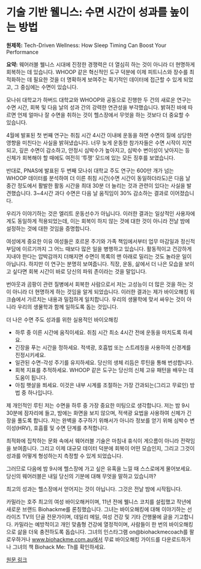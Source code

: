 # 기술 기반 웰니스: 수면 시간이 성과를 높이는 방법

**원제목:** Tech-Driven Wellness: How Sleep Timing Can Boost Your Performance

**요약:** 웨어러블 웰니스 시대에 진정한 경쟁력은 더 열심히 하는 것이 아니라 더 현명하게 회복하는 데 있습니다. WHOOP 같은 혁신적인 도구 덕분에 이제 피트니스와 장수를 최적화하는 데 필요한 것을 더 명확하게 보여주는 획기적인 데이터에 접근할 수 있게 되었고, 그 중심에는 수면이 있습니다.

모나쉬 대학교가 하버드 대학교와 WHOOP와 공동으로 진행한 두 건의 새로운 연구는 수면 시간, 회복 및 다음 날의 성과 간의 강력한 연관성을 부각했습니다. 밝혀진 바에 따르면 언제 얼마나 잘 수면을 취하는 것이 헬스장에서 무엇을 하는 것보다 더 중요할 수 있습니다.

4월에 발표된 첫 번째 연구는 취침 시간 4시간 이내에 운동을 하면 수면의 질에 상당한 영향을 미친다는 사실을 밝혀냈습니다. 너무 늦게 운동한 참가자들은 수면 시작이 지연되고, 깊은 수면이 감소하고, 안정시 심박수가 높아지고, 심박수 변이성이 낮아지는 등 신체가 회복해야 할 때에도 여전히 ‘투쟁’ 모드에 있는 모든 징후를 보였습니다.

반대로, PNAS에 발표된 두 번째 모나쉬 대학교 주도 연구는 600만 개가 넘는 WHOOP 데이터를 분석하여 더 이른 취침 시간(수면 시간이 동일하더라도)은 다음 날 중간 정도에서 활발한 활동 시간을 최대 30분 더 늘리는 것과 관련이 있다는 사실을 발견했습니다. 3~4시간 과다 수면은 다음 날 움직임이 30% 감소하는 결과로 이어졌습니다.

우리가 이야기하는 것은 엘리트 운동선수가 아닙니다. 이러한 결과는 일상적인 사용자에게도 동일하게 적용되었는데, 이는 회복이 하지 않는 것에 대한 것이 아니라 전날 밤에 설정하는 것에 대한 것임을 증명합니다.

여성에게 중요한 이유
여성들은 호르몬 주기와 가족 책임에서부터 업무 마감일과 정신적 부담에 이르기까지 그 어느 때보다 많은 일을 병행하고 있습니다. 활동적이고 건강하게 지내야 한다는 압박감까지 더해지면 수면이 목록의 맨 아래로 밀리는 것도 놀라운 일이 아닙니다. 하지만 이 연구는 분명히 보여줍니다. 직장, 운동, 삶에서 더 나은 모습을 보이고 싶다면 회복 시간이 바로 당신의 파워 존이라는 것을 말입니다.

번아웃과 곰팡이 관련 질병에서 회복한 사람으로서 저는 고성능이 더 많은 것을 하는 것이 아니라 더 현명하게 하는 것임을 알게 되었습니다. 이러한 결과는 제가 바이오해킹 워크숍에서 가르치는 내용과 밀접하게 일치합니다. 우리의 생물학에 맞서 싸우는 것이 아니라 우리의 생물학과 함께 일하도록 돕는 것입니다.

더 나은 수면 주도 성과를 위한 실용적인 바이오해킹
- 하루 중 이른 시간에 움직이세요. 취침 시간 최소 4시간 전에 운동을 마치도록 하세요.
- 긴장을 푸는 시간을 정하세요. 적색광, 호흡법 또는 스트레칭을 사용하여 신경계를 진정시키세요.
- 일관된 수면-각성 주기를 유지하세요. 당신의 생체 리듬은 루틴을 통해 번성합니다.
- 회복 지표를 추적하세요. WHOOP 같은 도구는 당신의 신체 고유 패턴을 배우는 데 도움이 됩니다.
- 아침 햇살을 쬐세요. 이것은 내부 시계를 조절하는 가장 간과되는(그리고 무료인) 방법 중 하나입니다.

제 개인적인 루틴
저는 수면을 하루 중 가장 중요한 미팅으로 생각합니다. 저는 밤 9시 30분에 잠자리에 들고, 밤에는 화면을 보지 않으며, 적색광 요법을 사용하여 신체가 긴장을 풀도록 합니다. 저는 완벽을 추구하기 위해서가 아니라 정보를 얻기 위해 심박수 변이성(HRV), 호흡률 및 수면 단계를 추적합니다.

최적화에 집착하는 문화 속에서 웨어러블 기술은 마침내 휴식이 게으름이 아니라 전략임을 보여줍니다. 그리고 이제 대규모 데이터 덕분에 회복이 어떤 모습인지, 그리고 그것이 성과를 어떻게 형성하는지 측정할 수 있게 되었습니다.

그러므로 다음에 밤 9시에 헬스장에 가고 싶은 유혹을 느낄 때 스스로에게 물어보세요. 당신의 웨어러블은 내일 당신의 기분에 대해 무엇을 말하고 있습니까?

최고의 성과는 헬스장에서 얻어지는 것이 아닙니다. 그것은 전날 밤에 시작됩니다.

카밀라는 호주 최고의 여성 바이오해커이며, 11년 전에 웰니스 코치를 설립했고 작년에 새로운 브랜드 Biohackme를 론칭했습니다. 그녀는 바이오해킹에 대해 이야기하는 선라이즈 TV의 단골 전문가이며, 데일리 메일, 여성 건강 및 기타 간행물에 글을 기고합니다. 카밀라는 예방적이고 개인 맞춤형 건강에 열정적이며, 사람들이 한 번의 바이오해킹으로 삶을 더욱 충전하도록 돕습니다. 그녀의 인스타그램 on@biohackmecoach를 팔로우하거나 www.biohackme.com.au에서 무료 바이오해킹 가이드를 다운로드하거나 그녀의 책 Biohack Me: Th를 확인하세요.

[원문 링크](https://womenlovetech.com/tech-driven-wellness-how-sleep-timing-can-boost-your-performance/)
